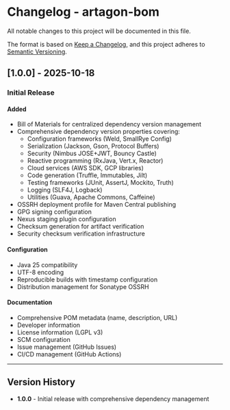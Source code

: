 # Changelog - artagon-bom

All notable changes to this project will be documented in this file.

The format is based on [Keep a Changelog](https://keepachangelog.com/en/1.0.0/),
and this project adheres to [Semantic Versioning](https://semver.org/spec/v2.0.0.html).

## [1.0.0] - 2025-10-18

### Initial Release

#### Added
- Bill of Materials for centralized dependency version management
- Comprehensive dependency version properties covering:
  - Configuration frameworks (Weld, SmallRye Config)
  - Serialization (Jackson, Gson, Protocol Buffers)
  - Security (Nimbus JOSE+JWT, Bouncy Castle)
  - Reactive programming (RxJava, Vert.x, Reactor)
  - Cloud services (AWS SDK, GCP libraries)
  - Code generation (Truffle, Immutables, Jilt)
  - Testing frameworks (JUnit, AssertJ, Mockito, Truth)
  - Logging (SLF4J, Logback)
  - Utilities (Guava, Apache Commons, Caffeine)
- OSSRH deployment profile for Maven Central publishing
- GPG signing configuration
- Nexus staging plugin configuration
- Checksum generation for artifact verification
- Security checksum verification infrastructure

#### Configuration
- Java 25 compatibility
- UTF-8 encoding
- Reproducible builds with timestamp configuration
- Distribution management for Sonatype OSSRH

#### Documentation
- Comprehensive POM metadata (name, description, URL)
- Developer information
- License information (LGPL v3)
- SCM configuration
- Issue management (GitHub Issues)
- CI/CD management (GitHub Actions)

---

## Version History

- **1.0.0** - Initial release with comprehensive dependency management
